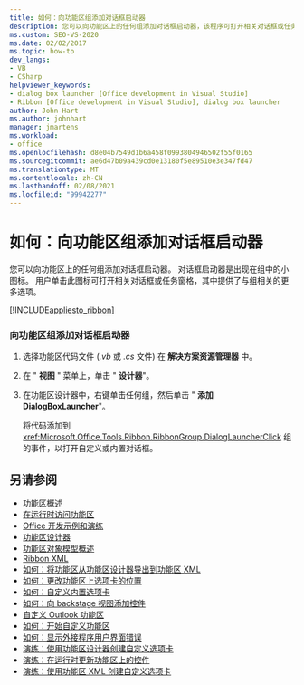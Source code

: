 ```yaml
---
title: 如何：向功能区组添加对话框启动器
description: 您可以向功能区上的任何组添加对话框启动器，该程序可打开相关对话框或任务窗格，它们提供与组相关的更多选项。
ms.custom: SEO-VS-2020
ms.date: 02/02/2017
ms.topic: how-to
dev_langs:
- VB
- CSharp
helpviewer_keywords:
- dialog box launcher [Office development in Visual Studio]
- Ribbon [Office development in Visual Studio], dialog box launcher
author: John-Hart
ms.author: johnhart
manager: jmartens
ms.workload:
- office
ms.openlocfilehash: d8e04b7549d1b6a458f0993804946502f55f0165
ms.sourcegitcommit: ae6d47b09a439cd0e13180f5e89510e3e347fd47
ms.translationtype: MT
ms.contentlocale: zh-CN
ms.lasthandoff: 02/08/2021
ms.locfileid: "99942277"
---
```

# <a name="how-to-add-a-dialog-box-launcher-to-a-ribbon-group"></a>如何：向功能区组添加对话框启动器
  您可以向功能区上的任何组添加对话框启动器。 对话框启动器是出现在组中的小图标。 用户单击此图标可打开相关对话框或任务窗格，其中提供了与组相关的更多选项。

 [!INCLUDE[appliesto_ribbon](../vsto/includes/appliesto-ribbon-md.md)]

### <a name="to-add-a-dialog-box-launcher-to-a-ribbon-group"></a>向功能区组添加对话框启动器

1. 选择功能区代码文件 (*.vb* 或 *.cs* 文件) 在 **解决方案资源管理器** 中。

2. 在 " **视图** " 菜单上，单击 " **设计器**"。

3. 在功能区设计器中，右键单击任何组，然后单击 " **添加 DialogBoxLauncher**"。

     将代码添加到 <xref:Microsoft.Office.Tools.Ribbon.RibbonGroup.DialogLauncherClick> 组的事件，以打开自定义或内置对话框。

## <a name="see-also"></a>另请参阅
- [功能区概述](../vsto/ribbon-overview.md)
- [在运行时访问功能区](../vsto/accessing-the-ribbon-at-run-time.md)
- [Office 开发示例和演练](../vsto/office-development-samples-and-walkthroughs.md)
- [功能区设计器](../vsto/ribbon-designer.md)
- [功能区对象模型概述](../vsto/ribbon-object-model-overview.md)
- [Ribbon XML](../vsto/ribbon-xml.md)
- [如何：将功能区从功能区设计器导出到功能区 XML](../vsto/how-to-export-a-ribbon-from-the-ribbon-designer-to-ribbon-xml.md)
- [如何：更改功能区上选项卡的位置](../vsto/how-to-change-the-position-of-a-tab-on-the-ribbon.md)
- [如何：自定义内置选项卡](../vsto/how-to-customize-a-built-in-tab.md)
- [如何：向 backstage 视图添加控件](../vsto/how-to-add-controls-to-the-backstage-view.md)
- [自定义 Outlook 功能区](../vsto/customizing-a-ribbon-for-outlook.md)
- [如何：开始自定义功能区](../vsto/how-to-get-started-customizing-the-ribbon.md)
- [如何：显示外接程序用户界面错误](../vsto/how-to-show-add-in-user-interface-errors.md)
- [演练：使用功能区设计器创建自定义选项卡](../vsto/walkthrough-creating-a-custom-tab-by-using-the-ribbon-designer.md)
- [演练：在运行时更新功能区上的控件](../vsto/walkthrough-updating-the-controls-on-a-ribbon-at-run-time.md)
- [演练：使用功能区 XML 创建自定义选项卡](../vsto/walkthrough-creating-a-custom-tab-by-using-ribbon-xml.md)
